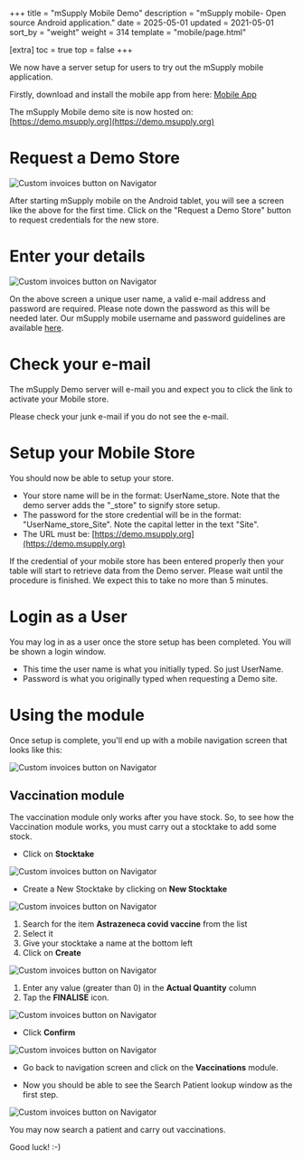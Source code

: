 +++
title = "mSupply Mobile Demo"
description = "mSupply mobile- Open source Android application."
date = 2025-05-01
updated = 2021-05-01
sort_by = "weight"
weight = 314
template = "mobile/page.html"

[extra]
toc = true
top = false
+++


We now have a server setup for users to try out the mSupply mobile application.

Firstly, download and install the mobile app from here: [Mobile App](https://msupply.org.nz/downloads/#3)

The mSupply Mobile demo site is now hosted on: [https://demo.msupply.org](https://demo.msupply.org)

# Request a Demo Store

![Custom invoices button on Navigator](/mobile/introduction/images/request_a_demo.png)

After starting mSupply mobile on the Android tablet, you will see a screen like the above for the first time. Click on the "Request a Demo Store" button to request credentials for the new store.

# Enter your details

![Custom invoices button on Navigator](/mobile/introduction/images/enter_details.png)

On the above screen a unique user name, a valid e-mail address and password are required. Please note down the password as this will be needed later. 
Our mSupply mobile username and password guidelines are available [here](/mobile/setup/users/#5-01-setting-up-store-access-for-users).

# Check your e-mail

The mSupply Demo server will e-mail you and expect you to click the link to activate your Mobile store. 


Please check your junk e-mail if you do not see the e-mail.

# Setup your Mobile Store

You should now be able to setup your store.

  * Your store name will be in the format: UserName_store. Note that the demo server adds the "_store" to signify store setup.
  * The password for the store credential will be in the format: "UserName_store_Site". Note the capital letter in the text "Site".
  * The URL must be: [https://demo.msupply.org](https://demo.msupply.org)

If the credential of your mobile store has been entered properly then your table will start to retrieve data from the Demo server. Please wait until the procedure is finished. We expect this to take no more than 5 minutes.   

# Login as a User

You may log in as a user once the store setup has been completed. You will be shown a login window.

  * This time the user name is what you initially typed. So just UserName.
  * Password is what you originally typed when requesting a Demo site. 

# Using the module

Once setup is complete, you'll end up with a mobile navigation screen that looks like this:

![Custom invoices button on Navigator](/mobile/introduction/images/use_module.png)

## Vaccination module

The vaccination module only works after you have stock.  So, to see how the Vaccination module works, you must carry out a stocktake to add some stock. 

  * Click on **Stocktake**

  ![Custom invoices button on Navigator](/mobile/introduction/images/vaccination_module.png)

  * Create a New Stocktake by clicking on **New Stocktake**

  ![Custom invoices button on Navigator](/mobile/introduction/images/new_stocktake.png)

  1. Search for the item **Astrazeneca covid vaccine** from the list
  1. Select it
  1. Give your stocktake a name at the bottom left
  1. Click on **Create**

![Custom invoices button on Navigator](/mobile/introduction/images/manage_stocktake.png)

  1. Enter any value (greater than 0) in the **Actual Quantity** column
  1. Tap the **FINALISE** icon.

![Custom invoices button on Navigator](/mobile/introduction/images/stocktake_finalise.png)

  * Click **Confirm**

![Custom invoices button on Navigator](/mobile/introduction/images/confirm_stocktake.png)

  * Go back to navigation screen and click on the **Vaccinations** module.

* Now you should be able to see the Search Patient lookup window as the first step.

![Custom invoices button on Navigator](/mobile/introduction/images/patient_search.png)

You may now search a patient and carry out vaccinations.

Good luck! :-)

